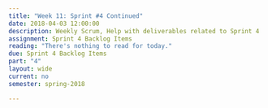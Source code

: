 ```yaml
---
title: "Week 11: Sprint #4 Continued"
date: 2018-04-03 12:00:00
description: Weekly Scrum, Help with deliverables related to Sprint 4
assignment: Sprint 4 Backlog Items
reading: "There's nothing to read for today."
due: Sprint 4 Backlog Items
part: "4"
layout: wide
current: no
semester: spring-2018

---
```


